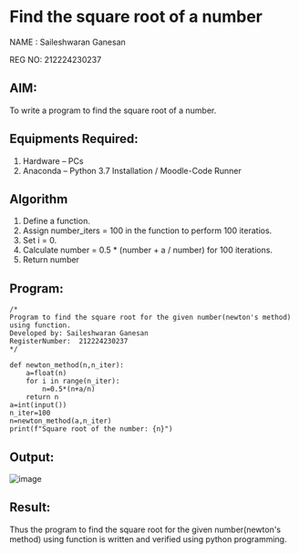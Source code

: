 # Find the square root of a number

NAME : Saileshwaran Ganesan

REG NO: 212224230237

## AIM:
To write a program to find the square root of a number.

## Equipments Required:
1. Hardware – PCs
2. Anaconda – Python 3.7 Installation / Moodle-Code Runner

## Algorithm
1. Define a function.
2. Assign number_iters = 100 in the function to perform 100 iteratios.
3. Set i = 0.
4. Calculate  number = 0.5 * (number + a / number) for 100 iterations.
5. Return number

## Program:
```
/*
Program to find the square root for the given number(newton's method) using function.
Developed by: Saileshwaran Ganesan
RegisterNumber:  212224230237
*/
```
```
def newton_method(n,n_iter):
    a=float(n)
    for i in range(n_iter):
        n=0.5*(n+a/n)
    return n
a=int(input())
n_iter=100
n=newton_method(a,n_iter)
print(f"Square root of the number: {n}")
```

## Output:


![image](https://github.com/user-attachments/assets/541703ad-13db-4666-a92c-d00543936321)


## Result:
Thus the program to find the square root for the given number(newton's method) using function is written and verified using python programming.
